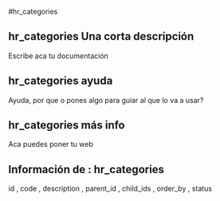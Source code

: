 #hr_categories
## hr_categories Una corta descripción
Escribe aca tu documentación

## hr_categories ayuda
Ayuda, por que o pones algo para guiar al que lo va a usar?

## hr_categories más info
Aca puedes poner tu web

## Información de : hr_categories 
id , 
  code , 
  description , 
  parent_id , 
  child_ids , 
  order_by , 
  status 
  